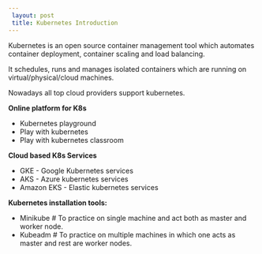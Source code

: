 ```yaml
---
 layout: post
 title: Kubernetes Introduction
---
```

  
   Kubernetes is an open source container management tool which automates container deployment, container scaling and load balancing.

   It schedules, runs and manages isolated containers which are running on virtual/physical/cloud machines.

   Nowadays all top cloud providers support kubernetes.

   **Online platform for K8s**
   - Kubernetes playground
   - Play with kubernetes
   - Play with kubernetes classroom

   **Cloud based K8s Services**
   - GKE - Google Kubernetes services
   - AKS - Azure kubernetes services
   - Amazon EKS - Elastic kubernetes services

   **Kubernetes installation tools:**
   - Minikube # To practice on single machine and act both as master and worker node.
   - Kubeadm  # To practice on multiple machines in which one acts as master and rest are worker nodes.